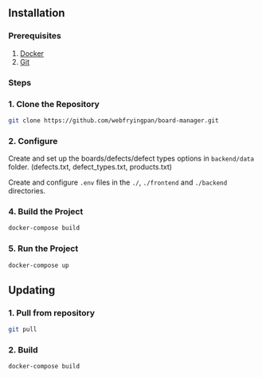 ## Installation

### Prerequisites

1. [Docker](https://docs.docker.com/engine/install/)
2. [Git](https://git-scm.com/downloads)

### Steps

### 1. Clone the Repository

```bash
git clone https://github.com/webfryingpan/board-manager.git
```

### 2. Configure

Create and set up the boards/defects/defect types options in `backend/data` folder.
(defects.txt, defect_types.txt, products.txt)

Create and configure `.env` files in the `./`, `./frontend` and `./backend` directories.

### 4. Build the Project

```bash
docker-compose build
```

### 5. Run the Project

```bash
docker-compose up
```

## Updating

### 1. Pull from repository

```bash
git pull
```

### 2. Build

```bash
docker-compose build
```
